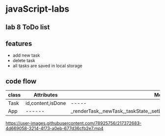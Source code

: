 # javaScript-labs

## lab 8 ToDo list 

## features 
- add new task
- delete task
- all tasks are saved in local storage

## code flow
  
| class | Attributes | 	Methods  |
| ------ | ------ | ------ |
| Task |  id,content,isDone| ----- |
| App | ------ | _renderTask,_newTask,_taskState,_setLocalStorage,_getLocalStorage,_deleteTask|


https://user-images.githubusercontent.com/78925756/217372683-4d669058-3214-4f73-a0eb-677d36cfb2e7.mp4

